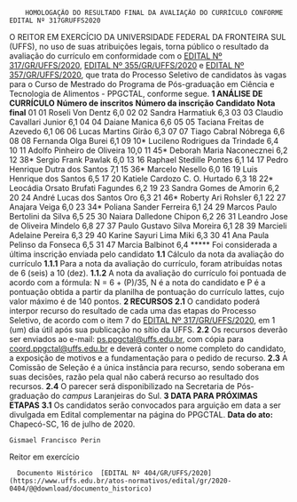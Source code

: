         HOMOLOGAÇÃO DO RESULTADO FINAL DA AVALIAÇÃO DO CURRÍCULO CONFORME EDITAL Nº 317GRUFFS2020  

 O REITOR EM EXERCÍCIO DA UNIVERSIDADE FEDERAL DA FRONTEIRA SUL (UFFS), no uso de suas atribuições legais, torna público o resultado da avaliação do currículo em conformidade com o [EDITAL Nº 317/GR/UFFS/2020](https://www.uffs.edu.br/atos-normativos/edital/gr/2020-0317), [EDITAL Nº 355/GR/UFFS/2020](https://www.uffs.edu.br/atos-normativos/edital/gr/2020-0355) e [EDITAL Nº 357/GR/UFFS/2020](https://www.uffs.edu.br/atos-normativos/edital/gr/2020-0357), que trata do Processo Seletivo de candidatos às vagas para o Curso de Mestrado do Programa de Pós-graduação em Ciência e Tecnologia de Alimentos - PPGCTAL, conforme segue.     **1 ANÁLISE DE CURRÍCULO**      **Número de inscritos**      **Número da inscrição**      **Candidato**      **Nota final**      01   01   Roseli Von Dentz   6,0     02   02   Sandra Harmatiuk   6,3     03   03   Claudio Cavallari Junior   6,1     04   04   Daiane Manica   6,6     05   05   Taciana Freitas de Azevedo   6,1     06   06   Lucas Martins Girão   6,3     07   07   Tiago Cabral Nóbrega   6,6     08   08   Fernanda Olga Burei   6,1     09   10*   Lucileno Rodrigues da Trindade   6,4     10   11   Adolfo Pinheiro de Oliveira   10,0     11   45*   Deborah Maria Naconecznei   6,2     12   38*   Sergio Frank Pawlak   6,0     13   16   Raphael Stedille Pontes   6,1     14   17   Pedro Henrique Dutra dos Santos   7,1     15   36*   Marcelo Nesello   6,0     16   19   Luis Henrique dos Santos   6,5     17   20   Katiele Cardozo C. O. Hurtado   6,3     18   22*   Leocádia Orsato Brufati Fagundes   6,2     19   23   Sandra Gomes de Amorin   6,2     20   24   André Lucas dos Santos Oro   6,3     21   46*   Roberty Ari Rohsler   6,1     22   27   Anajara Veiga   6,0     23   34*   Poliana Sander Ferreira   6,1     24   29   Marcos Paulo Bertolini da Silva   6,5     25   30   Naiara Dalledone Chipon   6,2     26   31   Leandro Jose de Oliveira Mindelo   6,8     27   37   Paulo Gustavo Silva Moreira   6,1     28   39   Marcieli Adelaine Pereira   6,3     29   40   Karine Sayuri Lima Miki   6,3     30   41   Ana Paula Pelinso da Fonseca   6,5     31   47   Marcia Balbinot   6,4     *****  Foi considerada a última inscrição enviada pelo candidato  **1.1**  Cálculo da nota da avaliação do currículo  **1.1.1**  Para a nota da avaliação do currículo, foram atribuídas notas de 6 (seis) a 10 (dez).  **1.1.2**  A nota da avaliação do currículo foi pontuada de acordo com a fórmula: N = 6 + (P)/35, N é a nota do candidato e P é a pontuação obtida a partir da planilha de pontuação do currículo lattes, cujo valor máximo é de 140 pontos.     **2 RECURSOS**   **2.1**  O candidato poderá interpor recurso do resultado de cada uma das etapas do Processo Seletivo, de acordo com o item 7 do [EDITAL Nº 317/GR/UFFS/2020](https://www.uffs.edu.br/atos-normativos/edital/gr/2020-0317), em 1 (um) dia útil após sua publicação no sítio da UFFS.  **2.2**  Os recursos deverão ser enviados ao e-mail: ps.ppgctal@uffs.edu.br, com cópia para coord.ppgctal@uffs.edu.br e deverá conter o nome completo do candidato, a exposição de motivos e a fundamentação para o pedido de recurso.  **2.3**  A Comissão de Seleção é a única instância para recurso, sendo soberana em suas decisões, razão pela qual não caberá recurso ao resultado dos recursos.  **2.4**  O parecer será disponibilizado na Secretaria de Pós-graduação do *campus*  Laranjeiras do Sul.     **3 DATA PARA PRÓXIMAS ETAPAS**   **3.1**  Os candidatos serão convocados para arguição em data a ser divulgada em Edital complementar na página do PPGCTAL.        **Data do ato:** Chapecó-SC, 16 de julho de 2020.   
 

    Gismael Francisco Perin   
 Reitor em exercício 

      Documento Histórico  [EDITAL Nº 404/GR/UFFS/2020](https://www.uffs.edu.br/atos-normativos/edital/gr/2020-0404/@@download/documento_historico)     
      